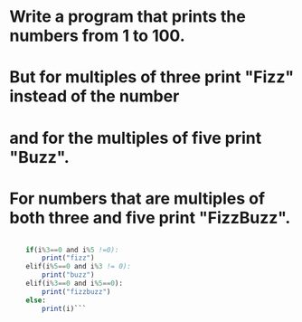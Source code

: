 # Write a program that prints the numbers from 1 to 100.
# But for multiples of three print "Fizz" instead of the number
# and for the multiples of five print "Buzz".
# For numbers that are multiples of both three and five print "FizzBuzz".


```for i in range(1,101):

    if(i%3==0 and i%5 !=0):
        print("fizz")
    elif(i%5==0 and i%3 != 0):
        print("buzz")
    elif(i%3==0 and i%5==0):
        print("fizzbuzz")   
    else:
        print(i)```
